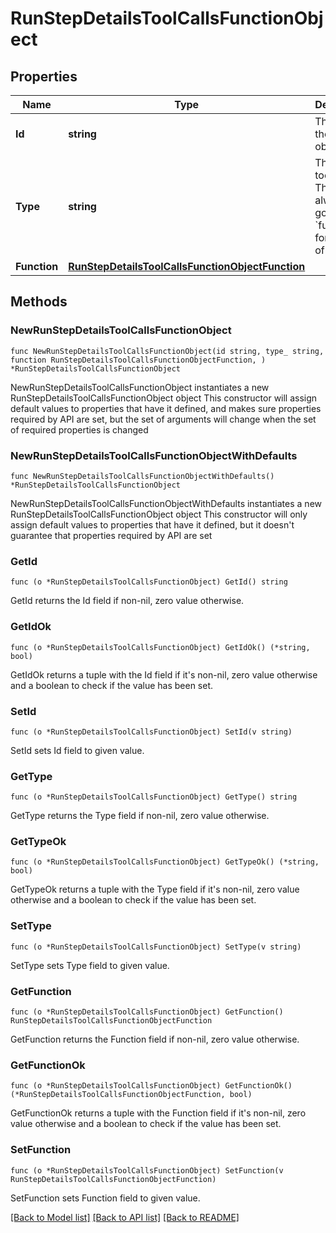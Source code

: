 # RunStepDetailsToolCallsFunctionObject

## Properties

Name | Type | Description | Notes
------------ | ------------- | ------------- | -------------
**Id** | **string** | The ID of the tool call object. | 
**Type** | **string** | The type of tool call. This is always going to be &#x60;function&#x60; for this type of tool call. | 
**Function** | [**RunStepDetailsToolCallsFunctionObjectFunction**](RunStepDetailsToolCallsFunctionObjectFunction.md) |  | 

## Methods

### NewRunStepDetailsToolCallsFunctionObject

`func NewRunStepDetailsToolCallsFunctionObject(id string, type_ string, function RunStepDetailsToolCallsFunctionObjectFunction, ) *RunStepDetailsToolCallsFunctionObject`

NewRunStepDetailsToolCallsFunctionObject instantiates a new RunStepDetailsToolCallsFunctionObject object
This constructor will assign default values to properties that have it defined,
and makes sure properties required by API are set, but the set of arguments
will change when the set of required properties is changed

### NewRunStepDetailsToolCallsFunctionObjectWithDefaults

`func NewRunStepDetailsToolCallsFunctionObjectWithDefaults() *RunStepDetailsToolCallsFunctionObject`

NewRunStepDetailsToolCallsFunctionObjectWithDefaults instantiates a new RunStepDetailsToolCallsFunctionObject object
This constructor will only assign default values to properties that have it defined,
but it doesn't guarantee that properties required by API are set

### GetId

`func (o *RunStepDetailsToolCallsFunctionObject) GetId() string`

GetId returns the Id field if non-nil, zero value otherwise.

### GetIdOk

`func (o *RunStepDetailsToolCallsFunctionObject) GetIdOk() (*string, bool)`

GetIdOk returns a tuple with the Id field if it's non-nil, zero value otherwise
and a boolean to check if the value has been set.

### SetId

`func (o *RunStepDetailsToolCallsFunctionObject) SetId(v string)`

SetId sets Id field to given value.


### GetType

`func (o *RunStepDetailsToolCallsFunctionObject) GetType() string`

GetType returns the Type field if non-nil, zero value otherwise.

### GetTypeOk

`func (o *RunStepDetailsToolCallsFunctionObject) GetTypeOk() (*string, bool)`

GetTypeOk returns a tuple with the Type field if it's non-nil, zero value otherwise
and a boolean to check if the value has been set.

### SetType

`func (o *RunStepDetailsToolCallsFunctionObject) SetType(v string)`

SetType sets Type field to given value.


### GetFunction

`func (o *RunStepDetailsToolCallsFunctionObject) GetFunction() RunStepDetailsToolCallsFunctionObjectFunction`

GetFunction returns the Function field if non-nil, zero value otherwise.

### GetFunctionOk

`func (o *RunStepDetailsToolCallsFunctionObject) GetFunctionOk() (*RunStepDetailsToolCallsFunctionObjectFunction, bool)`

GetFunctionOk returns a tuple with the Function field if it's non-nil, zero value otherwise
and a boolean to check if the value has been set.

### SetFunction

`func (o *RunStepDetailsToolCallsFunctionObject) SetFunction(v RunStepDetailsToolCallsFunctionObjectFunction)`

SetFunction sets Function field to given value.



[[Back to Model list]](../README.md#documentation-for-models) [[Back to API list]](../README.md#documentation-for-api-endpoints) [[Back to README]](../README.md)


